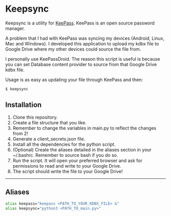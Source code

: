 # Keepsync

Keepsync is a utility for [KeePass](https://keepass.info).
KeePass is an open source password manager.

A problem that I had with KeePass was syncing my devices (Android, Linux, Mac and Windows). I developed this application to upload my kdbx file to Google Drive where my other devices could source the file from.

I personally use KeePassDroid. The reason this script is useful is because you can set Database content provider to source from that Google Drive kdbx file.

Usage is as easy as updating your file through KeePass and then:
```bash
$ keepsync
```

## Installation
1. Clone this repository.
2. Create a file structure that you like.
3. Remember to change the variables in main.py to reflect the changes from 2!
4. Generate a client_secrets.json file.
5. Install all the dependencies for the python script.
6. (Optional) Create the aliases detailed in the aliases section in your ~/.bashrc. Remember to source bash if you do so.
7. Run the script. It will open your preferred browser and ask for permissions to read and write to your Google Drive.
8. The script should write the file to your Google Drive!

---

## Aliases

```bash
alias keepass="keepass <PATH_TO_YOUR_KDBX_FILE> &"
alias keepsync="python3 <PATH_TO_main.py>"
```

